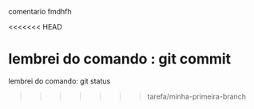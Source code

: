 comentario
fmdhfh

<<<<<<< HEAD

lembrei do comando : git commit
=======
lembrei do comando: git status
>>>>>>> tarefa/minha-primeira-branch
